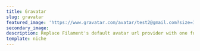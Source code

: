 ```yaml
---
title: Gravatar
slug: gravatar
featured_image: 'https://www.gravatar.com/avatar/test2@gmail.com?size=1000&default=robohash'
secondary_image: 
description: Replace Filament's default avatar url provider with one for Gravatar.
template: niche
---
```

